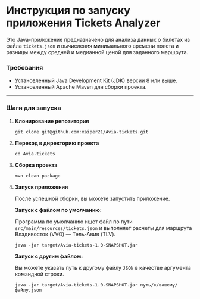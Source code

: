 # Инструкция по запуску приложения Tickets Analyzer

Это Java-приложение предназначено для анализа данных о билетах из файла `tickets.json` и вычисления минимального времени полета и разницы между средней и медианной ценой для заданного маршрута.

### Требования

* Установленный Java Development Kit (JDK) версии 8 или выше.
* Установленный Apache Maven для сборки проекта.

---

### Шаги для запуска

1.  **Клонирование репозитория**

    ```
    git clone git@github.com:xaiper21/Avia-tickets.git
    ```

2.  **Переход в директорию проекта**

    ```
    cd Avia-tickets
    ```

3.  **Сборка проекта**

    ```
    mvn clean package
    ```

4.  **Запуск приложения**

    После успешной сборки, вы можете запустить приложение.

    **Запуск с файлом по умолчанию:**

    Программа по умолчанию ищет файл по пути `src/main/resources/tickets.json` и выполняет расчеты для маршрута Владивосток (VVO) — Тель-Авив (TLV).

    ```
    java -jar target/Avia-tickets-1.0-SNAPSHOT.jar
    ```

    **Запуск с другим файлом:**

    Вы можете указать путь к другому файлу `JSON` в качестве аргумента командной строки.

    ```
    java -jar target/Avia-tickets-1.0-SNAPSHOT.jar путь/к/вашему/файлу.json
    ```
